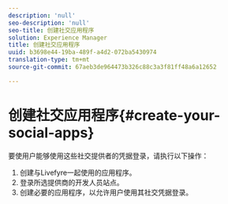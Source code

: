 ```yaml
---
description: 'null'
seo-description: 'null'
seo-title: 创建社交应用程序
solution: Experience Manager
title: 创建社交应用程序
uuid: b3698e44-19ba-489f-a4d2-072ba5430974
translation-type: tm+mt
source-git-commit: 67aeb3de964473b326c88c3a3f81ff48a6a12652

---
```



# 创建社交应用程序{#create-your-social-apps}

要使用户能够使用这些社交提供者的凭据登录，请执行以下操作：

1. 创建与Livefyre一起使用的应用程序。
1. 登录所选提供商的开发人员站点。
1. 创建必要的应用程序，以允许用户使用其社交凭据登录。
